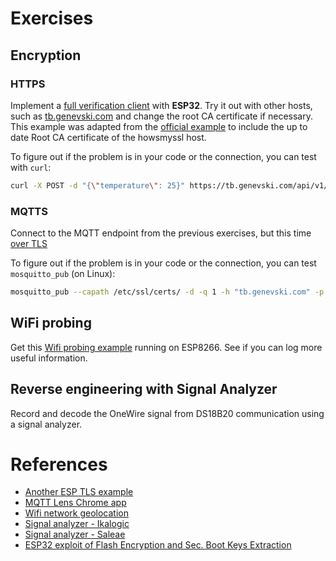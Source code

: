 # Exercises

## Encryption
### HTTPS
Implement a [full verification client](src/01_WifiClientSecure) with **ESP32**. Try it out with other hosts, such as [tb.genevski.com](tb.genevski.com) and change the root CA certificate if necessary. This example was adapted from the [official example](https://github.com/espressif/arduino-esp32/blob/master/libraries/WiFiClientSecure/examples/WiFiClientSecure/WiFiClientSecure.ino) to include the up to date Root CA certificate of the howsmyssl host.
    
To figure out if the problem is in your code or the connection, you can test with `curl`:
```bash
curl -X POST -d "{\"temperature\": 25}" https://tb.genevski.com/api/v1/your_access_token/telemetry --header "Content-Type:application/json" -H "Connection: close"
```
    
### MQTTS
Connect to the MQTT endpoint from the previous exercises, but this time [over TLS](src/02_MQTTS)

To figure out if the problem is in your code or the connection, you can test `mosquitto_pub` (on Linux):
```bash
mosquitto_pub --capath /etc/ssl/certs/ -d -q 1 -h "tb.genevski.com" -p "8883" -t "v1/devices/me/telemetry" -u "your_access_token" -m {"temperature":27}
```

## WiFi probing
Get this [Wifi probing example](https://github.com/pgenevski/esp8266-sniffer/tree/3df0334b316d9b6e6e36d46792ed9e8a8a8ccc52) running on ESP8266. See if you can log more useful information.

## Reverse engineering with Signal Analyzer
Record and decode the OneWire signal from DS18B20 communication using a signal analyzer.

# References
* [Another ESP TLS example](http://www.iotsharing.com/2017/08/how-to-use-https-in-arduino-esp32.html)
* [MQTT Lens Chrome app](https://chrome.google.com/webstore/detail/mqttlens/hemojaaeigabkbcookmlgmdigohjobjm)
* [Wifi network geolocation](https://wigle.net/)
* [Signal analyzer - Ikalogic](https://ikalogic.com/pages/discontinued-products)
* [Signal analyzer - Saleae](https://www.saleae.com/downloads)
* [ESP32 exploit of Flash Encryption and Sec. Boot Keys Extraction](https://limitedresults.com/2019/11/pwn-the-esp32-forever-flash-encryption-and-sec-boot-keys-extraction/)
